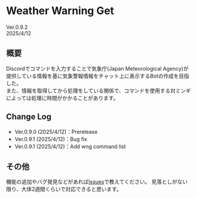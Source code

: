 # Weather Warning Get
Ver.0.9.2    
2025/4/12

## 概要
Discordでコマンドを入力することで気象庁(Japan Meteorological Agency)が提供している情報を基に気象警報情報をチャット上に表示するBotの作成を目指した。   
また、情報を取得してから処理をしている関係で、コマンドを使用する対ミンギによっては処理に時間がかかることがあります。

## Change Log
* Ver.0.9.0 (2025/4/12)：Prerelease
* Ver.0.9.1 (2025/4/12)：Bug fix
* Ver.0.9.1 (2025/4/12)：Add wng command list

## その他
機能の追加やバグ発見などがあれば[Issues](https://github.com/J-KITAKATA/weather-warning-get/issues)で教えてください。
見落としがない限り、大体2週間くらいで対応できると思います。
